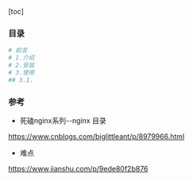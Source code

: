[toc]

### 目录

```bash
# 前言
# 1.介绍
# 2.安装
# 3.使用
## 3.1.
```


### 参考


- 死磕nginx系列--nginx 目录 

https://www.cnblogs.com/biglittleant/p/8979966.html


- 难点

https://www.jianshu.com/p/9ede80f2b876



